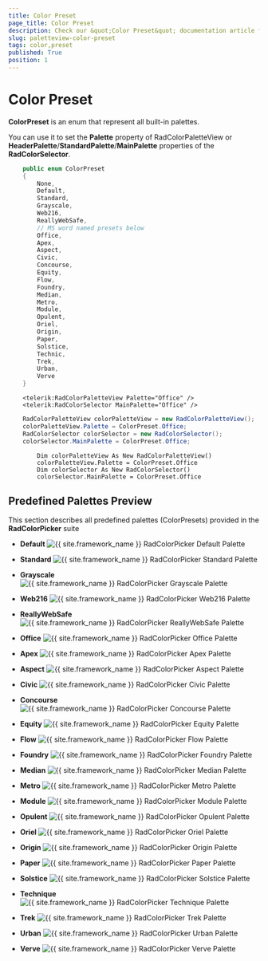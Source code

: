 ```yaml
---
title: Color Preset
page_title: Color Preset
description: Check our &quot;Color Preset&quot; documentation article for the RadColorPicker {{ site.framework_name }} control.
slug: paletteview-color-preset
tags: color,preset
published: True
position: 1
---
```


# Color Preset

__ColorPreset__ is an enum that represent all built-in palettes.				

You can use it to set  the __Palette__ property of RadColorPaletteView or __HeaderPalette__/__StandardPalette__/__MainPalette__ properties of the __RadColorSelector__.
				

```C#
    public enum ColorPreset
    {
        None,
        Default,
        Standard,
        Grayscale,
        Web216,
        ReallyWebSafe,
        // MS word named presets below
        Office,
        Apex,
        Aspect,
        Civic,
        Concourse,
        Equity,
        Flow,
        Foundry,
        Median,
        Metro,
        Module,
        Opulent,
        Oriel,
        Origin,
        Paper,
        Solstice,
        Technic,
        Trek,
        Urban,
        Verve
    }
```


```XAML
	<telerik:RadColorPaletteView Palette="Office" />
	<telerik:RadColorSelector MainPalette="Office" />
```


```C#
	RadColorPaletteView colorPaletteView = new RadColorPaletteView();
	colorPaletteView.Palette = ColorPreset.Office;
	RadColorSelector colorSelector = new RadColorSelector();
	colorSelector.MainPalette = ColorPreset.Office;
```
```VB.NET
		Dim colorPaletteView As New RadColorPaletteView()
		colorPaletteView.Palette = ColorPreset.Office
		Dim colorSelector As New RadColorSelector()
		colorSelector.MainPalette = ColorPreset.Office
```

## Predefined Palettes Preview

This section describes all predefined palettes (ColorPresets) provided in the __RadColorPicker__ suite

* __Default__
	![{{ site.framework_name }} RadColorPicker Default Palette](images/radcolorpicker-predefined-palettes-default.png)
	
* __Standard__
	![{{ site.framework_name }} RadColorPicker Standard Palette](images/radcolorpicker-predefined-palettes-standart.png)
	
* __Grayscale__
	![{{ site.framework_name }} RadColorPicker Grayscale Palette](images/radcolorpicker-predefined-palettes-grayscale.png)
	
* __Web216__
	![{{ site.framework_name }} RadColorPicker Web216 Palette](images/radcolorpicker-predefined-palettes-web216.png)
	
* __ReallyWebSafe__
	![{{ site.framework_name }} RadColorPicker ReallyWebSafe Palette](images/radcolorpicker-predefined-palettes-reallyWebSafe.png)
	
* __Office__
	![{{ site.framework_name }} RadColorPicker Office Palette](images/radcolorpicker-predefined-palettes-office.png)
	
* __Apex__
	![{{ site.framework_name }} RadColorPicker Apex Palette](images/radcolorpicker-predefined-palettes-apex.png)
	
* __Aspect__
	![{{ site.framework_name }} RadColorPicker Aspect Palette](images/radcolorpicker-predefined-palettes-aspect.png)
	
* __Civic__
	![{{ site.framework_name }} RadColorPicker Civic Palette](images/radcolorpicker-predefined-palettes-civic.png)
	
* __Concourse__
	![{{ site.framework_name }} RadColorPicker Concourse Palette](images/radcolorpicker-predefined-palettes-concourse.png)
	
* __Equity__
	![{{ site.framework_name }} RadColorPicker Equity Palette](images/radcolorpicker-predefined-palettes-equity.png)
	
* __Flow__
	![{{ site.framework_name }} RadColorPicker Flow Palette](images/radcolorpicker-predefined-palettes-flow.png)
	
* __Foundry__
	![{{ site.framework_name }} RadColorPicker Foundry Palette](images/radcolorpicker-predefined-palettes-foundry.png)
	
* __Median__
	![{{ site.framework_name }} RadColorPicker Median Palette](images/radcolorpicker-predefined-palettes-median.png)
	
* __Metro__
	![{{ site.framework_name }} RadColorPicker Metro Palette](images/radcolorpicker-predefined-palettes-metro.png)
	
* __Module__
	![{{ site.framework_name }} RadColorPicker Module Palette](images/radcolorpicker-predefined-palettes-module.png)
	
* __Opulent__
	![{{ site.framework_name }} RadColorPicker Opulent Palette](images/radcolorpicker-predefined-palettes-opulent.png)
	
* __Oriel__
	![{{ site.framework_name }} RadColorPicker Oriel Palette](images/radcolorpicker-predefined-palettes-oriel.png)
	
* __Origin__
	![{{ site.framework_name }} RadColorPicker Origin Palette](images/radcolorpicker-predefined-palettes-origin.png)
	
* __Paper__
	![{{ site.framework_name }} RadColorPicker Paper Palette](images/radcolorpicker-predefined-palettes-paper.png)
	
* __Solstice__
	![{{ site.framework_name }} RadColorPicker Solstice Palette](images/radcolorpicker-predefined-palettes-solstice.png)
	
* __Technique__
	![{{ site.framework_name }} RadColorPicker Technique Palette](images/radcolorpicker-predefined-palettes-technique.png)
	
* __Trek__
	![{{ site.framework_name }} RadColorPicker Trek Palette](images/radcolorpicker-predefined-palettes-trek.png)
	
* __Urban__
	![{{ site.framework_name }} RadColorPicker Urban Palette](images/radcolorpicker-predefined-palettes-urban.png)
	
* __Verve__
	![{{ site.framework_name }} RadColorPicker Verve Palette](images/radcolorpicker-predefined-palettes-verve.png)